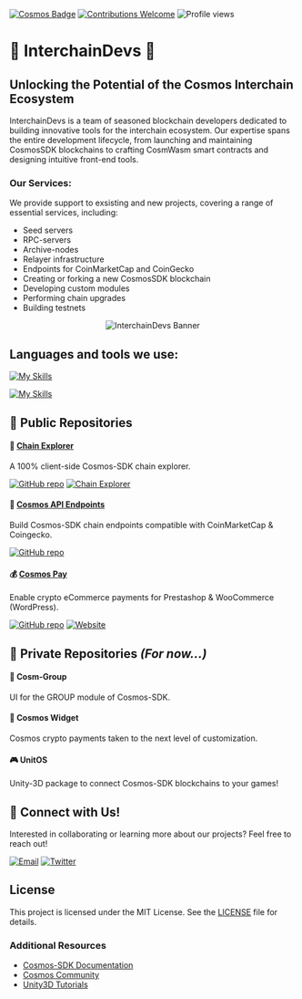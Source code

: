 [![Cosmos Badge](https://img.shields.io/badge/Cosmos-Interchain-blueviolet?style=for-the-badge&logo=cosmos&logoColor=white)](https://cosmos.network/)
[![Contributions Welcome](https://img.shields.io/badge/Contributions-Welcome-brightgreen?style=for-the-badge)](mailto:contact@InterchainDevs.com)
![Profile views](https://komarev.com/ghpvc/?username=InterchainDevs&style=for-the-badge&color=blue)

# 🌌 InterchainDevs 🚀 

## Unlocking the Potential of the Cosmos Interchain Ecosystem
InterchainDevs is a team of seasoned blockchain developers dedicated to building innovative tools for the interchain ecosystem. Our expertise spans the entire development lifecycle, from launching and maintaining CosmosSDK blockchains to crafting CosmWasm smart contracts and designing intuitive front-end tools.

### Our Services:
We provide support to exsisting and new projects, covering a range of essential services, including:
* Seed servers
* RPC-servers 
* Archive-nodes
* Relayer infrastructure
* Endpoints for CoinMarketCap and CoinGecko
* Creating or forking a new CosmosSDK blockchain
* Developing custom modules
* Performing chain upgrades
* Building testnets

<div align="center">
  <img src="https://github.com/InterchainDevs/.github/blob/main/interchaindevs-banner.png" alt="InterchainDevs Banner" width="auto"/>
</div>

## Languages and tools we use:
[![My Skills](https://skillicons.dev/icons?i=go,rust,js,ts,nodejs,cs,py,php,html,css)](https://skillicons.dev)

[![My Skills](https://skillicons.dev/icons?i=vue,vuetify,vite,nuxt,docker,git,github,npm,unity)](https://skillicons.dev)

## 📂 Public Repositories

#### 📡 [Chain Explorer](https://chain-explorer.cosmos-pay.com/)
A 100% client-side Cosmos-SDK chain explorer.

[![GitHub repo](https://img.shields.io/badge/GitHub-Repo-blue?style=flat-square&logo=github)](https://github.com/InterchainDevs/chain-explorer)
[![Chain Explorer](https://img.shields.io/badge/Visit-Explorer-orange?style=flat-square)](https://chain-explorer.cosmos-pay.com/)

#### 🌠 [Cosmos API Endpoints](https://github.com/InterchainDevs/cosmos-api-endpoints)
Build Cosmos-SDK chain endpoints compatible with CoinMarketCap & Coingecko.

[![GitHub repo](https://img.shields.io/badge/GitHub-Repo-blue?style=flat-square&logo=github)](https://github.com/InterchainDevs/cosmos-api-endpoints)

#### 💰 [Cosmos Pay](https://www.cosmos-pay.com)
Enable crypto eCommerce payments for Prestashop & WooCommerce (WordPress).

[![GitHub repo](https://img.shields.io/badge/GitHub-Repo-blue?style=flat-square&logo=github)](https://github.com/BitCannaGlobal/cosmospay-api/blob/main/README.md)
[![Website](https://img.shields.io/badge/Visit-cosmos--pay.com-orange?style=flat-square)](https://www.cosmos-pay.com)

## 🔐 Private Repositories *(For now...)*

#### 🚀 Cosm-Group
UI for the GROUP module of Cosmos-SDK.

#### 🔧 Cosmos Widget
Cosmos crypto payments taken to the next level of customization.

#### 🎮 UnitOS
Unity-3D package to connect Cosmos-SDK blockchains to your games!

## 🤝 Connect with Us!

Interested in collaborating or learning more about our projects? Feel free to reach out!

[![Email](https://img.shields.io/badge/Email-contact%40InterchainDev.com-c14438?style=for-the-badge&logo=gmail&logoColor=white)](mailto:contact@InterchainDev.com)
[![Twitter](https://img.shields.io/badge/Twitter-@InterchainDevs-1DA1F2?style=for-the-badge&logo=twitter&logoColor=white)](https://twitter.com/InterchainDevs)

## License

This project is licensed under the MIT License. See the [LICENSE](LICENSE) file for details.

### Additional Resources

* [Cosmos-SDK Documentation](https://docs.cosmos.network/)
* [Cosmos Community](https://forum.cosmos.network/)
* [Unity3D Tutorials](https://learn.unity.com/)
